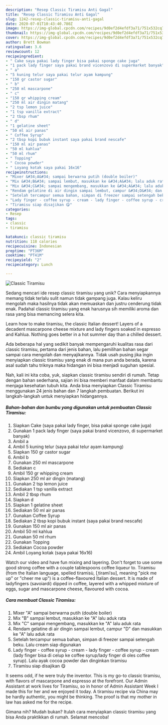 ```yaml
---
description: "Resep Classic Tiramisu Anti Gagal"
title: "Resep Classic Tiramisu Anti Gagal"
slug: 1242-resep-classic-tiramisu-anti-gagal
date: 2020-07-01T10:43:40.780Z
image: https://img-global.cpcdn.com/recipes/9d0ef2d4efdf3a71/751x532cq70/classic-tiramisu-foto-resep-utama.jpg
thumbnail: https://img-global.cpcdn.com/recipes/9d0ef2d4efdf3a71/751x532cq70/classic-tiramisu-foto-resep-utama.jpg
cover: https://img-global.cpcdn.com/recipes/9d0ef2d4efdf3a71/751x532cq70/classic-tiramisu-foto-resep-utama.jpg
author: Brett Bowman
ratingvalue: 3.6
reviewcount: 12
recipeingredient:
- " Cake saya pakai lady finger bisa pakai sponge cake juga"
- "1 pack lady finger saya pakai brand vicenzovo di supermarket banyak"
- " a"
- "5 kuning telur saya pakai telur ayam kampung"
- "150 gr castor sugar"
- " b"
- "250 ml mascarpone"
- " c"
- "150 gr whipping cream"
- "250 ml air dingin matang"
- "2 tsp lemon juice"
- "1 tsp vanilla extract"
- "2 tbsp rhum"
- " d"
- "1 gelatine sheet"
- "50 ml air panas"
- " Coffee Syrup"
- "2 tbsp kopi bubuk instant saya pakai brand nescafe"
- "150 ml air panas"
- "50 ml kahlua"
- "50 ml rhum"
- " Topping"
- " Cocoa powder"
- " Loyang kotak saya pakai 16x16"
recipeinstructions:
- "Mixer &#34;A&#34; sampai berwarna putih (double boiler)"
- "Mix &#34;B&#34; sampai lembut, masukkan ke &#34;A&#34; lalu aduk rata"
- "Mix &#34;C&#34; sampai mengembang, masukkan ke &#34;A&#34; lalu aduk rata"
- "Rendam gelatine di air dingin sampai lembut, campur &#34;D&#34; dan masukkan ke &#34;A&#34; lalu aduk rata"
- "Setelah tercampur semua bahan, simpan di freezer sampai setengah beku. Lalu cream siap digunakan"
- "Lady finger - coffee syrup - cream - lady finger - coffee syrup - cream (lady finger bisa di celup ke coffee syrup/lady finger di oles coffee syrup). Lalu ayak cocoa powder dan dinginkan tiramisu"
- "Tiramisu siap disajikan 😋"
categories:
- Resep
tags:
- classic
- tiramisu

katakunci: classic tiramisu 
nutrition: 118 calories
recipecuisine: Indonesian
preptime: "PT36M"
cooktime: "PT41M"
recipeyield: "2"
recipecategory: Lunch

---
```



![Classic Tiramisu](https://img-global.cpcdn.com/recipes/9d0ef2d4efdf3a71/751x532cq70/classic-tiramisu-foto-resep-utama.jpg)

Sedang mencari ide resep classic tiramisu yang unik? Cara menyiapkannya memang tidak terlalu sulit namun tidak gampang juga. Kalau keliru mengolah maka hasilnya tidak akan memuaskan dan justru cenderung tidak enak. Padahal classic tiramisu yang enak harusnya sih memiliki aroma dan rasa yang bisa memancing selera kita.

Learn how to make tiramisu, the classic Italian dessert! Layers of a decadent mascarpone cheese mixture and lady fingers soaked in espresso and Kahlua. Nothing goes better in a hot summer day than a chilled dessert.

Ada beberapa hal yang sedikit banyak mempengaruhi kualitas rasa dari classic tiramisu, pertama dari jenis bahan, lalu pemilihan bahan segar sampai cara mengolah dan menyajikannya. Tidak usah pusing jika ingin menyiapkan classic tiramisu yang enak di mana pun anda berada, karena asal sudah tahu triknya maka hidangan ini bisa menjadi suguhan spesial.


Nah, kali ini kita coba, yuk, siapkan classic tiramisu sendiri di rumah. Tetap dengan bahan sederhana, sajian ini bisa memberi manfaat dalam membantu menjaga kesehatan tubuh kita. Anda bisa menyiapkan Classic Tiramisu menggunakan 24 jenis bahan dan 7 langkah pembuatan. Berikut ini langkah-langkah untuk menyiapkan hidangannya.

<!--inarticleads1-->

##### Bahan-bahan dan bumbu yang digunakan untuk pembuatan Classic Tiramisu:

1. Siapkan  Cake (saya pakai lady finger, bisa pakai sponge cake juga)
1. Gunakan 1 pack lady finger (saya pakai brand vicenzovo, di supermarket banyak)
1. Ambil  a
1. Ambil 5 kuning telur (saya pakai telur ayam kampung)
1. Siapkan 150 gr castor sugar
1. Ambil  b
1. Gunakan 250 ml mascarpone
1. Sediakan  c
1. Ambil 150 gr whipping cream
1. Siapkan 250 ml air dingin (matang)
1. Gunakan 2 tsp lemon juice
1. Sediakan 1 tsp vanilla extract
1. Ambil 2 tbsp rhum
1. Siapkan  d
1. Siapkan 1 gelatine sheet
1. Sediakan 50 ml air panas
1. Gunakan  Coffee Syrup
1. Sediakan 2 tbsp kopi bubuk instant (saya pakai brand nescafe)
1. Gunakan 150 ml air panas
1. Ambil 50 ml kahlua
1. Gunakan 50 ml rhum
1. Gunakan  Topping
1. Sediakan  Cocoa powder
1. Ambil  Loyang kotak (saya pakai 16x16)


Watch our video and have fun mixing and layering. Don&#39;t forget to use some good strong coffee with a couple tablespoons coffee liqueur to. Tiramisu (from the Italian language, spelled tiramisù, [ˌtiramiˈsu], meaning &#34;pick me up&#34; or &#34;cheer me up&#34;) is a coffee-flavoured Italian dessert. It is made of ladyfingers (savoiardi) dipped in coffee, layered with a whipped mixture of eggs, sugar and mascarpone cheese, flavoured with cocoa. 

<!--inarticleads2-->

##### Cara membuat Classic Tiramisu:

1. Mixer &#34;A&#34; sampai berwarna putih (double boiler)
1. Mix &#34;B&#34; sampai lembut, masukkan ke &#34;A&#34; lalu aduk rata
1. Mix &#34;C&#34; sampai mengembang, masukkan ke &#34;A&#34; lalu aduk rata
1. Rendam gelatine di air dingin sampai lembut, campur &#34;D&#34; dan masukkan ke &#34;A&#34; lalu aduk rata
1. Setelah tercampur semua bahan, simpan di freezer sampai setengah beku. Lalu cream siap digunakan
1. Lady finger - coffee syrup - cream - lady finger - coffee syrup - cream (lady finger bisa di celup ke coffee syrup/lady finger di oles coffee syrup). Lalu ayak cocoa powder dan dinginkan tiramisu
1. Tiramisu siap disajikan 😋


It seems odd, if he were truly the inventor. This is my go-to classic tiramisu, with flavors of mascarpone and espresso at the forefront. Our Admin Assistant at work lives for Tiramisu, so in honor of Admin Assistant Week I made this for her and we enjoyed it today. A tiramisu recipe via China may be hardly authentic, you might be thinking. The proof is that my mother in law has asked me for the recipe. 

Gimana nih? Mudah bukan? Itulah cara menyiapkan classic tiramisu yang bisa Anda praktikkan di rumah. Selamat mencoba!
